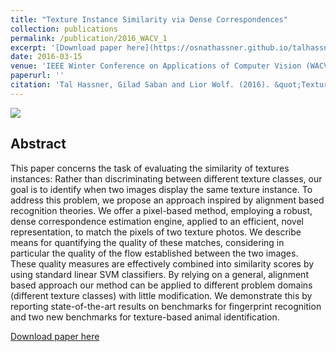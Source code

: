 ```yaml
---
title: "Texture Instance Similarity via Dense Correspondences"
collection: publications
permalink: /publication/2016_WACV_1
excerpt: '[Download paper here](https://osnathassner.github.io/talhassner/files/Hassner2016Texture.pdf)'
date: 2016-03-15
venue: 'IEEE Winter Conference on Applications of Computer Vision (WACV), Lake Placid, NY, USA'
paperurl: ''
citation: 'Tal Hassner, Gilad Saban and Lior Wolf. (2016). &quot;Texture Instance Similarity via Dense Correspondences.&quot; <i>IEEE Winter Conference on Applications of Computer Vision (WACV), Lake Placid, NY, USA</i>.'
---
```


<img src='https://osnathassner.github.io/talhassner/images/Texture Instance Similarity - Icon.jpg'>

Abstract
------
This paper concerns the task of evaluating the similarity of textures instances: Rather than discriminating between different texture classes, our goal is to identify when two images display the same texture instance. To address this problem, we propose an approach inspired by alignment based recognition theories. We offer a pixel-based method, employing a robust, dense correspondence estimation engine, applied to an efficient, novel representation, to match the pixels of two texture photos. We describe means for quantifying the quality of these matches, considering in particular the quality of the flow established between the two images. These quality measures are effectively combined into similarity scores by using standard linear SVM classifiers. By relying on a general, alignment based approach our method can be applied to different problem domains (different texture classes) with little modification. We demonstrate this by reporting state-of-the-art results on benchmarks for fingerprint recognition and two new benchmarks for texture-based animal identification. 


[Download paper here](https://osnathassner.github.io/talhassner/files/Hassner2016Texture.pdf)
